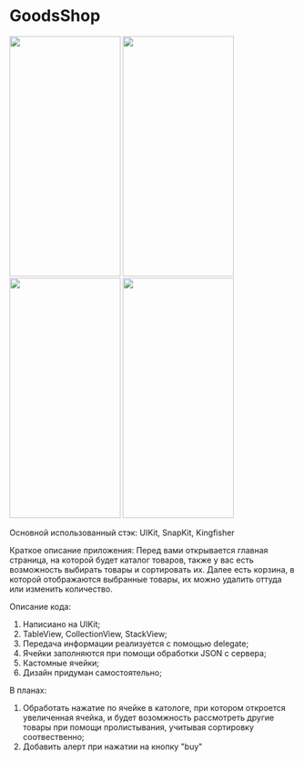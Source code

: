 # GoodsShop

<p float="left">
<img src="https://user-images.githubusercontent.com/73706013/145112145-90ad0cb9-cc65-44fd-8027-c71b4e07d9c5.png" width="195" height="422">
<img src="https://user-images.githubusercontent.com/73706013/145112996-f40d028d-208f-416b-8188-2d560f65c755.png" width="195" height="422">
<img src="https://user-images.githubusercontent.com/73706013/145113025-428aa0b0-f5bd-45fa-a2bb-a5f72f1709d8.png" width="195" height="422">
<img src="https://user-images.githubusercontent.com/73706013/145113019-92fc0e0a-ec76-4027-b63c-2498165f4201.png" width="195" height="422">
</p>

Основной использованный стэк: UIKit, SnapKit, Kingfisher

Краткое описание приложения: Перед вами открывается главная страница, на которой будет каталог товаров, также у вас есть возможность выбирать товары и сортировать их. Далее есть корзина, в которой отображаются выбранные товары, их можно удалить оттуда или изменить количество.

Описание кода:
1) Написиано на UIKit;
2) TableView, CollectionView, StackView;
3) Передача информации реализуется с помощью delegate;
4) Ячейки заполняются при помощи обработки JSON с сервера;
5) Кастомные ячейки;
6) Дизайн придуман самостоятельно;

В планах: 
1) Обработать нажатие по ячейке в катологе, при котором откроется увеличенная ячейка, и будет возомжность рассмотреть другие товары при помощи пролистывания, учитывая сортировку соотвественно;
2) Добавить алерт при нажатии на кнопку "buy" 
